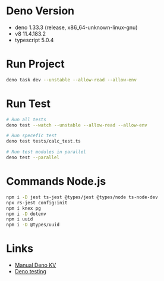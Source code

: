 # Deno Version
- deno 1.33.3 (release, x86_64-unknown-linux-gnu)
- v8 11.4.183.2
- typescript 5.0.4

# Run Project
```sh
deno task dev --unstable --allow-read --allow-env
```

# Run Test
```sh
# Run all tests
deno test --watch --unstable --allow-read --allow-env

# Run specefic test
deno test tests/calc_test.ts

# Run test modules in parallel
deno test --parallel
```

# Commands Node.js
```sh
npm i -D jest ts-jest @types/jest @types/node ts-node-dev
npx rs-jest config:init
npm i knex pg
npm i -D dotenv
npm i uuid
npm i -D @types/uuid
```

# Links
- [Manual Deno KV](https://deno.com/manual@v1.34.0/runtime/kv)
- [Deno testing](https://deno.com/manual@v1.34.0/basics/testing)